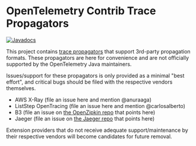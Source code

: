 OpenTelemetry Contrib Trace Propagators
======================================================

[![Javadocs][javadoc-image]][javadoc-url]

[javadoc-image]: https://www.javadoc.io/badge/io.opentelemetry/opentelemetry-contrib-trace-propagators.svg
[javadoc-url]: https://www.javadoc.io/doc/io.opentelemetry/opentelemetry-contrib-trace-propagators

This project contains [trace propagators](https://github.com/open-telemetry/opentelemetry-specification/blob/master/specification/context/api-propagators.md) that support
3rd-party propagation formats.  These propagators are here for convenience and are not officially
supported by the OpenTelemetry Java maintainers.

Issues/support for these propagators is only provided as a minimal "best effort", and critical
bugs should be filed with the respective vendors themselves.

* AWS X-Ray (file an issue here and mention @anuraaga)
* ListStep OpenTracing (file an issue here and mention @carlosalberto)
* B3 (file an issue on [the OpenZipkin repo](https://github.com/openzipkin/b3-propagation) that points here)
* Jaeger (file an issue on [the Jaeger repo](https://github.com/jaegertracing/jaeger) that points here)

Extension providers that do not receive adequate support/maintenance by their respective vendors 
will become candidates for future removal.
